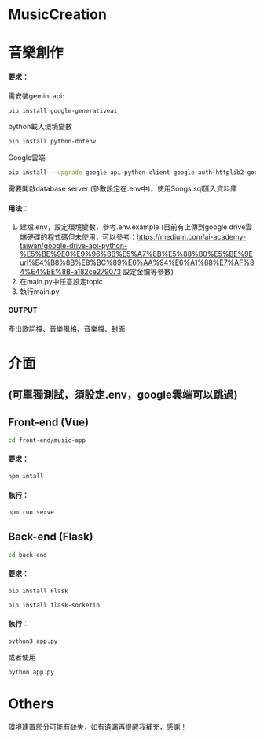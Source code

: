 # MusicCreation
# 音樂創作
#### 要求：
需安裝gemini api:
```bash
pip install google-generativeai
```
python載入環境變數
```bash
pip install python-dotenv
```
Google雲端
```bash
pip install --upgrade google-api-python-client google-auth-httplib2 google-auth-oauthlib
```
需要開啟database server (參數設定在.env中)，使用Songs.sql匯入資料庫

#### 用法：
1. 建檔.env，設定環境變數，參考.env.example (目前有上傳到google drive雲端硬碟的程式碼但未使用，可以參考：https://medium.com/ai-academy-taiwan/google-drive-api-python-%E5%BE%9E0%E9%96%8B%E5%A7%8B%E5%88%B0%E5%BE%9Eurl%E4%B8%8B%E8%BC%89%E6%AA%94%E6%A1%88%E7%AF%84%E4%BE%8B-a182ce279073 設定金鑰等參數)
2. 在main.py中任意設定topic
3. 執行main.py

#### OUTPUT
產出歌詞檔、音樂風格、音樂檔、封面

# 介面 
## (可單獨測試，須設定.env，google雲端可以跳過)
## Front-end (Vue)
```bash
cd front-end/music-app
```
#### 要求：
```bash
npm intall
```
#### 執行：
```bash
npm run serve
```

## Back-end (Flask)
```bash
cd back-end
```
#### 要求：
```bash
pip install Flask
```
```bash
pip install flask-socketio
```

#### 執行：
```bash
python3 app.py
```
或者使用
```bash
python app.py
```

# Others
環境建置部分可能有缺失，如有遺漏再提醒我補充，感謝！




